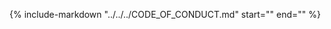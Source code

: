 {%
   include-markdown "../../../CODE_OF_CONDUCT.md"
   start="<!--coc-start-->"
   end="<!--coc-end-->"
%}
